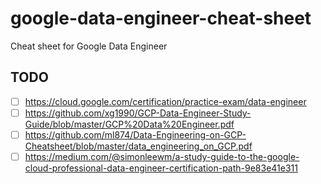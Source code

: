 # google-data-engineer-cheat-sheet
Cheat sheet for Google Data Engineer

## TODO
- [ ] https://cloud.google.com/certification/practice-exam/data-engineer
- [ ] https://github.com/xg1990/GCP-Data-Engineer-Study-Guide/blob/master/GCP%20Data%20Engineer.pdf
- [ ] https://github.com/ml874/Data-Engineering-on-GCP-Cheatsheet/blob/master/data_engineering_on_GCP.pdf
- [ ] https://medium.com/@simonleewm/a-study-guide-to-the-google-cloud-professional-data-engineer-certification-path-9e83e41e311
